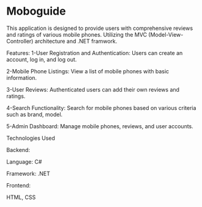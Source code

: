 # Moboguide
This application is designed to provide users with comprehensive reviews and ratings of various mobile phones. Utilizing the MVC (Model-View-Controller) architecture and .NET framwork.


Features:
1-User Registration and Authentication: Users can create an account, log in, and log out.

2-Mobile Phone Listings: View a list of mobile phones with basic information.

3-User Reviews: Authenticated users can add their own reviews and ratings.

4-Search Functionality: Search for mobile phones based on various criteria such as brand, model.

5-Admin Dashboard: Manage mobile phones, reviews, and user accounts.


Technologies Used

Backend:

Language: C#

Framework: .NET

Frontend:

HTML, CSS
